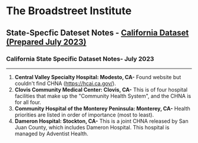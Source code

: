 # The Broadstreet Institute

## State-Specfic Dateset Notes - [California Dataset (Prepared July 2023)](https://github.com/BroadStreet-Health/Community-Health-Needs-Assessments)

### California State Specific Dataset Notes- July 2023

---

1. <strong> Central Valley Specialty Hospital: Modesto, CA-</strong> Found website but couldn't find CHNA (https://hcai.ca.gov/).
1. <strong> Clovis Community Medical Center: Clovis, CA-</strong> This is of four hospital facilities that make up the "Community Health System", and the CHNA is for all four.
1. <strong> Community Hospital of the Monterey Peninsula: Monterey, CA-</strong> Health priorities are listed in order of importance (most to least).
1. <strong> Dameron Hospital: Stockton, CA-</strong> This is a joint CHNA released by San Juan County, which includes Dameron Hospital. This hospital is managed by Adventist Health.
